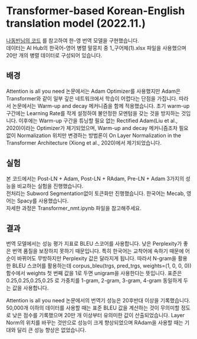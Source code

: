# Transformer-based Korean-English translation model (2022.11.)
[나동빈님의 코드](https://github.com/ndb796/Deep-Learning-Paper-Review-and-Practice/blob/master/code_practices/Attention_is_All_You_Need_Tutorial_\\(German_English\\).ipynb) 를 참고하여 한-영 번역 모델을 구현했습니다.  
데이터는 AI Hub의 한국어-영어 병렬 말뭉치 중 1_구어체(1).xlsx 파일을 사용했으며 20만 개의 병렬 데이터로 구성되어 있습니다.

## 배경
Attention is all you need 논문에서는 Adam Optimizer를 사용했지만 Adam은 Transformer와 같이 일부 깊은 네트워크에서 학습이 어렵다는 단점을 가집니다. 따라서 논문에서는 Warm-up and decay 메커니즘을 함께 적용했습니다. 초기 warm-up 구간에는 Learning Rate를 작게 설정하여 불안정한 모멘텀을 갖는 것을 방지하는 것입니다. 이후에는 Warm-up 구간을 튜닝할 필요 없는 Rectified Adam(Liu et al., 2020)이라는 Optimizer가 제기되었으며, Warm-up and decay 메커니즘조차 필요없이 Normalization 위치만 변경하는 방법론이 On Layer Normalization in the Transformer Architecture (Xiong et al., 2020)에서 제기되었습니다.

## 실험
본 코드에서는 Post-LN + Adam, Post-LN + RAdam, Pre-LN + Adam 3가지의 성능을 비교하는 실험을 진행했습니다.  
전처리는 Subword Segmentation없이 토큰화만 진행했습니다. 한국어는 Mecab, 영어는 Spacy를 사용했습니다.  
자세한 과정은 Transformer_nmt.ipynb 파일을 참고해주세요.

## 결과
번역 모델에서는 성능 평가 지표로 BLEU 스코어를 사용합니다. 낮은 Perplexity가 좋은 번역 품질을 보장하지 못하기 때문입니다. 특히 한국어는 교착어에 속하기 때문에 어순이 바뀌어도 무방하지만 Perplexity 값은 달라지게 됩니다. 따라서 N-gram을 활용한 BLEU 스코어를 활용하는데 corpus_bleu(trgs, pred_trgs, weights=(1, 0, 0, 0)) 함수에서 weights 첫 번째 값을 1로 두면 unigram을 사용한다는 뜻입니다. 표준은 0.25,0.25,0.25,0.25 로 가중치를 1-gram, 2-gram, 3-gram, 4-gram 동일하게 두는 값을 사용합니다.

Attention is all you need 논문에서의 번역기 성능은 20후반대 이상을 기록했습니다. 50,000개 이하의 데이터를 사용할 때는 표준 BLEU 값을 계산하는 것이 무의미할 정도로 낮은 점수를 기록했으며 20만 개 이상부터 유의미한 값이 산출되었습니다. Layer Norm의 위치를 바꾸는 것만으로 성능이 크게 향상되었으며 RAdam을 사용할 때는 기대와 달리 큰 성능 향상은 없었습니다.
